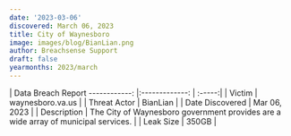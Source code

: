```yaml
---
date: '2023-03-06'
discovered: March 06, 2023
title: City of Waynesboro
image: images/blog/BianLian.png
author: Breachsense Support
draft: false
yearmonths: 2023/march
---
```



| Data Breach Report
------------:     |:-------------:    | :-----:|
| Victim      | waynesboro.va.us      | 
| Threat Actor      | BianLian      | 
| Date Discovered      | Mar 06, 2023      | 
| Description      | The City of Waynesboro government provides are a wide array of municipal services.      | 
| Leak Size      | 350GB      | 

